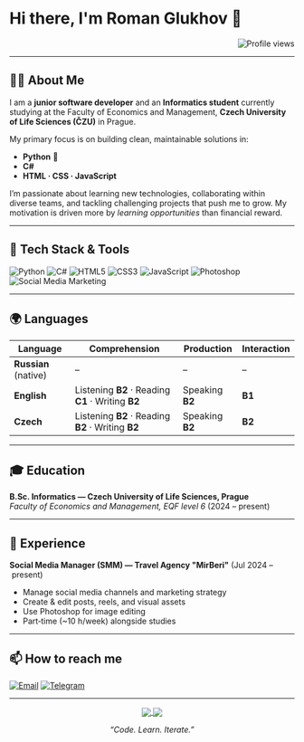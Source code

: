 # Hi there, I'm Roman Glukhov 👋

<div align="right">
  <img src="https://komarev.com/ghpvc/?username=Gluhkoyy&style=flat-square&color=blue" alt="Profile views"/>
</div>

---

## 🧑‍💻 About Me
I am a **junior software developer** and an **Informatics student** currently studying at the Faculty of Economics and Management, **Czech University of Life Sciences (ČZU)** in Prague.

My primary focus is on building clean, maintainable solutions in:

- **Python** 🐍  
- **C#**  
- **HTML · CSS · JavaScript**

I’m passionate about learning new technologies, collaborating within diverse teams, and tackling challenging projects that push me to grow. My motivation is driven more by *learning opportunities* than financial reward.

---

## 🔧 Tech Stack & Tools
![Python](https://img.shields.io/badge/Python-3776AB?style=for-the-badge&logo=python&logoColor=white)
![C#](https://img.shields.io/badge/C%23-239120?style=for-the-badge&logo=c-sharp&logoColor=white)
![HTML5](https://img.shields.io/badge/HTML5-E34F26?style=for-the-badge&logo=html5&logoColor=white)
![CSS3](https://img.shields.io/badge/CSS3-1572B6?style=for-the-badge&logo=css3&logoColor=white)
![JavaScript](https://img.shields.io/badge/-JavaScript-F7DF1E?style=for-the-badge&logo=javascript&logoColor=black)
![Photoshop](https://img.shields.io/badge/Adobe%20Photoshop-31A8FF?style=for-the-badge&logo=Adobe%20Photoshop&logoColor=white)
![Social Media Marketing](https://img.shields.io/badge/SMM-9146FF?style=for-the-badge&logo=telegram&logoColor=white)

---

## 🌍 Languages
| Language | Comprehension | Production | Interaction |
|----------|---------------|-----------|-------------|
| **Russian** (native) | – | – | – |
| **English** | Listening **B2** · Reading **C1** · Writing **B2** | Speaking **B2** | **B1** |
| **Czech** | Listening **B2** · Reading **B2** · Writing **B2** | Speaking **B2** | **B2** |

---

## 🎓 Education
**B.Sc. Informatics — Czech University of Life Sciences, Prague**  
*Faculty of Economics and Management, EQF level 6* (2024 – present)

---

## 💼 Experience
**Social Media Manager (SMM) — Travel Agency "MirBeri"** (Jul 2024 – present)  
- Manage social media channels and marketing strategy  
- Create & edit posts, reels, and visual assets  
- Use Photoshop for image editing  
- Part‑time (~10 h/week) alongside studies

---

## 📫 How to reach me
[![Email](https://img.shields.io/badge/-Email-D14836?style=for-the-badge&logo=gmail&logoColor=white)](mailto:romangluxov51@gmail.com)
[![Telegram](https://img.shields.io/badge/-Telegram-2CA5E0?style=for-the-badge&logo=telegram&logoColor=white)](https://t.me/Gluhkoyy)

---

<div align="center">
  <a href="https://github.com/Gluhkoyy">
    <img align="center" src="https://github-readme-stats.vercel.app/api?username=Gluhkoyy&show_icons=true&theme=default" />
  </a>
  <a href="https://github.com/Gluhkoyy">
    <img align="center" src="https://github-readme-stats.vercel.app/api/top-langs/?username=Gluhkoyy&layout=compact" />
  </a>
</div>

<p align="center">
  <em>“Code. Learn. Iterate.”</em>
</p>
